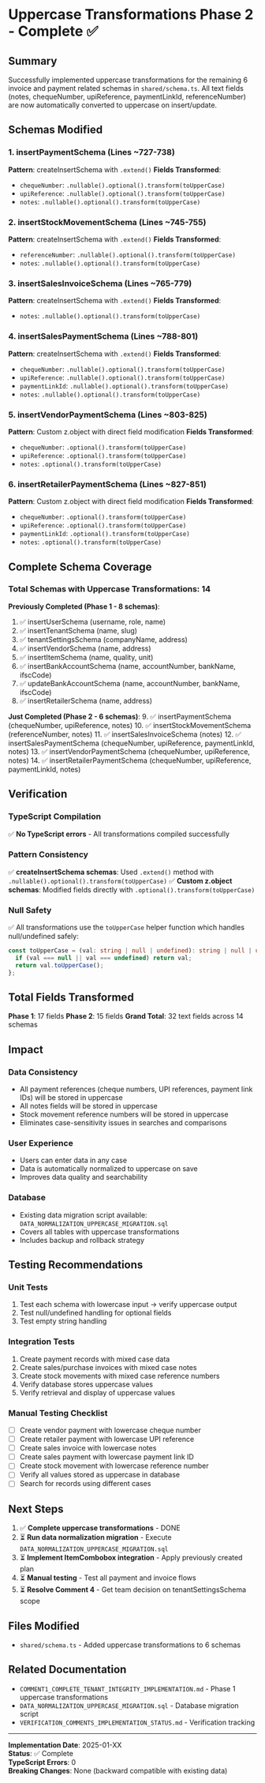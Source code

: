 # Uppercase Transformations Phase 2 - Complete ✅

## Summary

Successfully implemented uppercase transformations for the remaining 6 invoice and payment related schemas in `shared/schema.ts`. All text fields (notes, chequeNumber, upiReference, paymentLinkId, referenceNumber) are now automatically converted to uppercase on insert/update.

## Schemas Modified

### 1. insertPaymentSchema (Lines ~727-738)
**Pattern**: createInsertSchema with `.extend()`
**Fields Transformed**:
- `chequeNumber`: `.nullable().optional().transform(toUpperCase)`
- `upiReference`: `.nullable().optional().transform(toUpperCase)`
- `notes`: `.nullable().optional().transform(toUpperCase)`

### 2. insertStockMovementSchema (Lines ~745-755)
**Pattern**: createInsertSchema with `.extend()`
**Fields Transformed**:
- `referenceNumber`: `.nullable().optional().transform(toUpperCase)`
- `notes`: `.nullable().optional().transform(toUpperCase)`

### 3. insertSalesInvoiceSchema (Lines ~765-779)
**Pattern**: createInsertSchema with `.extend()`
**Fields Transformed**:
- `notes`: `.nullable().optional().transform(toUpperCase)`

### 4. insertSalesPaymentSchema (Lines ~788-801)
**Pattern**: createInsertSchema with `.extend()`
**Fields Transformed**:
- `chequeNumber`: `.nullable().optional().transform(toUpperCase)`
- `upiReference`: `.nullable().optional().transform(toUpperCase)`
- `paymentLinkId`: `.nullable().optional().transform(toUpperCase)`
- `notes`: `.nullable().optional().transform(toUpperCase)`

### 5. insertVendorPaymentSchema (Lines ~803-825)
**Pattern**: Custom z.object with direct field modification
**Fields Transformed**:
- `chequeNumber`: `.optional().transform(toUpperCase)`
- `upiReference`: `.optional().transform(toUpperCase)`
- `notes`: `.optional().transform(toUpperCase)`

### 6. insertRetailerPaymentSchema (Lines ~827-851)
**Pattern**: Custom z.object with direct field modification
**Fields Transformed**:
- `chequeNumber`: `.optional().transform(toUpperCase)`
- `upiReference`: `.optional().transform(toUpperCase)`
- `paymentLinkId`: `.optional().transform(toUpperCase)`
- `notes`: `.optional().transform(toUpperCase)`

## Complete Schema Coverage

### Total Schemas with Uppercase Transformations: 14

**Previously Completed (Phase 1 - 8 schemas)**:
1. ✅ insertUserSchema (username, role, name)
2. ✅ insertTenantSchema (name, slug)
3. ✅ tenantSettingsSchema (companyName, address)
4. ✅ insertVendorSchema (name, address)
5. ✅ insertItemSchema (name, quality, unit)
6. ✅ insertBankAccountSchema (name, accountNumber, bankName, ifscCode)
7. ✅ updateBankAccountSchema (name, accountNumber, bankName, ifscCode)
8. ✅ insertRetailerSchema (name, address)

**Just Completed (Phase 2 - 6 schemas)**:
9. ✅ insertPaymentSchema (chequeNumber, upiReference, notes)
10. ✅ insertStockMovementSchema (referenceNumber, notes)
11. ✅ insertSalesInvoiceSchema (notes)
12. ✅ insertSalesPaymentSchema (chequeNumber, upiReference, paymentLinkId, notes)
13. ✅ insertVendorPaymentSchema (chequeNumber, upiReference, notes)
14. ✅ insertRetailerPaymentSchema (chequeNumber, upiReference, paymentLinkId, notes)

## Verification

### TypeScript Compilation
✅ **No TypeScript errors** - All transformations compiled successfully

### Pattern Consistency
✅ **createInsertSchema schemas**: Used `.extend()` method with `.nullable().optional().transform(toUpperCase)`
✅ **Custom z.object schemas**: Modified fields directly with `.optional().transform(toUpperCase)`

### Null Safety
✅ All transformations use the `toUpperCase` helper function which handles null/undefined safely:
```typescript
const toUpperCase = (val: string | null | undefined): string | null | undefined => {
  if (val === null || val === undefined) return val;
  return val.toUpperCase();
};
```

## Total Fields Transformed

**Phase 1**: 17 fields
**Phase 2**: 15 fields
**Grand Total**: 32 text fields across 14 schemas

## Impact

### Data Consistency
- All payment references (cheque numbers, UPI references, payment link IDs) will be stored in uppercase
- All notes fields will be stored in uppercase
- Stock movement reference numbers will be stored in uppercase
- Eliminates case-sensitivity issues in searches and comparisons

### User Experience
- Users can enter data in any case
- Data is automatically normalized to uppercase on save
- Improves data quality and searchability

### Database
- Existing data migration script available: `DATA_NORMALIZATION_UPPERCASE_MIGRATION.sql`
- Covers all tables with uppercase transformations
- Includes backup and rollback strategy

## Testing Recommendations

### Unit Tests
1. Test each schema with lowercase input → verify uppercase output
2. Test null/undefined handling for optional fields
3. Test empty string handling

### Integration Tests
1. Create payment records with mixed case data
2. Create sales/purchase invoices with mixed case notes
3. Create stock movements with mixed case reference numbers
4. Verify database stores uppercase values
5. Verify retrieval and display of uppercase values

### Manual Testing Checklist
- [ ] Create vendor payment with lowercase cheque number
- [ ] Create retailer payment with lowercase UPI reference
- [ ] Create sales invoice with lowercase notes
- [ ] Create sales payment with lowercase payment link ID
- [ ] Create stock movement with lowercase reference number
- [ ] Verify all values stored as uppercase in database
- [ ] Search for records using different cases

## Next Steps

1. ✅ **Complete uppercase transformations** - DONE
2. ⏳ **Run data normalization migration** - Execute `DATA_NORMALIZATION_UPPERCASE_MIGRATION.sql`
3. ⏳ **Implement ItemCombobox integration** - Apply previously created plan
4. ⏳ **Manual testing** - Test all payment and invoice flows
5. ⏳ **Resolve Comment 4** - Get team decision on tenantSettingsSchema scope

## Files Modified

- `shared/schema.ts` - Added uppercase transformations to 6 schemas

## Related Documentation

- `COMMENT1_COMPLETE_TENANT_INTEGRITY_IMPLEMENTATION.md` - Phase 1 uppercase transformations
- `DATA_NORMALIZATION_UPPERCASE_MIGRATION.sql` - Database migration script
- `VERIFICATION_COMMENTS_IMPLEMENTATION_STATUS.md` - Verification tracking

---

**Implementation Date**: 2025-01-XX  
**Status**: ✅ Complete  
**TypeScript Errors**: 0  
**Breaking Changes**: None (backward compatible with existing data)
